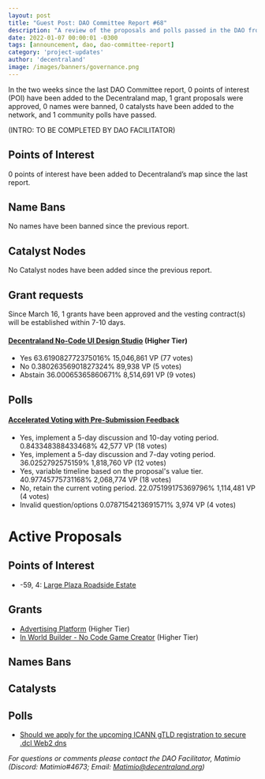 ```yaml
---
layout: post
title: "Guest Post: DAO Committee Report #68"
description: "A review of the proposals and polls passed in the DAO from March 16 through March 31".
date: 2022-01-07 00:00:01 -0300
tags: [announcement, dao, dao-committee-report]
category: 'project-updates'
author: 'decentraland'
image: /images/banners/governance.png
---
```


In the two weeks since the last DAO Committee report, 0 points of interest (POI) have been added to the Decentraland map, 1 grant proposals were approved, 0 names were banned, 0 catalysts have been added to the network, and 1 community polls have passed.

(INTRO: TO BE COMPLETED BY DAO FACILITATOR)

## Points of Interest
0 points of interest have been added to Decentraland’s map since the last report.


## Name Bans

No names have been banned since the previous report.

## Catalyst Nodes
No Catalyst nodes have been added since the previous report.


## Grant requests
Since March 16, 1 grants have been approved and the vesting contract(s) will be established within 7-10 days.


#### [Decentraland No-Code UI Design Studio](https://governance.decentraland.org/proposal/?id=578d3d3e-9fd2-48cb-bea3-ddc6fb5ab1dd) (Higher Tier)

* Yes 63.619082772375016% 15,046,861 VP (77 votes)
* No 0.38026356901827324% 89,938 VP (5 votes)
* Abstain 36.00065365860671% 8,514,691 VP (9 votes)


## Polls

#### [Accelerated Voting with Pre-Submission Feedback](https://governance.decentraland.org/proposal/?id=1b94e748-cd59-4349-82a3-7fdaa1717e7d)

* Yes, implement a 5-day discussion and 10-day voting period. 0.843348388433468% 42,577 VP (18 votes)
* Yes, implement a 5-day discussion and 7-day voting period. 36.0252792575159% 1,818,760 VP (12 votes)
* Yes, variable timeline based on the proposal&#39;s value tier. 40.97745775731168% 2,068,774 VP (18 votes)
* No, retain the current voting period. 22.075199175369796% 1,114,481 VP (4 votes)
* Invalid question/options 0.0787154213691571% 3,974 VP (4 votes)



# Active Proposals

## Points of Interest

* -59, 4: [Large Plaza Roadside Estate](https://governance.decentraland.org/proposal/?id=10f97412-6c77-4c34-83cd-db8e3fa77fcb)

## Grants

* [Advertising Platform](https://governance.decentraland.org/proposal/?id=234c8b9e-f053-47e9-aab2-30ddb5471090) (Higher Tier)
* [In World Builder - No Code Game Creator](https://governance.decentraland.org/proposal/?id=bf3c236b-ebcf-4e79-a3c2-26ddbfdb30eb) (Higher Tier)

## Names Bans


## Catalysts


## Polls

* [Should we apply for the upcoming ICANN gTLD registration to secure .dcl Web2 dns](https://governance.decentraland.org/proposal/?id=744b22c3-6bf8-4197-937f-61b356eb4871)

*For questions or comments please contact the DAO Facilitator, Matimio (Discord: Matimio#4673; Email: [Matimio@decentraland.org](mailto:Matimio@decentraland.org))*